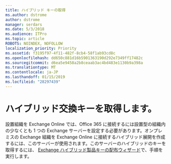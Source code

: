```yaml
---
title: ハイブリッド キーの取得
ms.author: dstrome
author: dstrome
manager: serdars
ms.date: 5/3/2018
ms.audience: ITPro
ms.topic: article
ROBOTS: NOINDEX, NOFOLLOW
localization_priority: Priority
ms.assetid: f3195f97-4f11-482f-8cb4-58f1ab93cd8c
ms.openlocfilehash: dd650c881d16b5901363190d292e7349ff17482c
ms.sourcegitcommit: d6ea5e9458a2b8ceaab3ac4bd483e1130b9a398a
ms.translationtype: MT
ms.contentlocale: ja-JP
ms.lasthandoff: 01/15/2019
ms.locfileid: "28297439"
---
```

# <a name="getting-an-exchange-hybrid-key"></a>ハイブリッド交換キーを取得します。

設置組織を Exchange Online では、Office 365 に接続するには設置型の組織内の少なくとも 1 つの Exchange サーバーを設定する必要があります。オンプレミスの Exchange 組織を Exchange Online に接続するハイブリッド展開を作成するには、このサーバーが使用されます。このサーバーのハイブリッドのキーを取得するには、 [Exchange ハイブリッド製品キーの配布ウィザード](http://aka.ms/hybridkey)で、手順を実行します。
  

